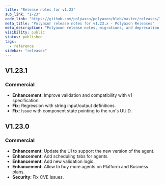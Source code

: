 ```yaml
---
title: "Release notes for v1.23"
sub_link: "1-23"
code_link: "https://github.com/polyaxon/polyaxon/blob/master/releases/1-23.md"
meta_title: "Polyaxon release notes for v1.23.x - Polyaxon Releases"
meta_description: "Polyaxon release notes, migrations, and deprecation notes for v1.23.x."
visibility: public
status: published
tags:
  - reference
sidebar: "releases"
---
```


## V1.23.1

### Commercial

 * **Enhancement**: Improve validation and compatibility with v1 specification.
 * **Fix**: Regression with string input/output definitions.
 * **Fix**: Issue with component state pointing to the run's UUID.

## V1.23.0

### Commercial

  * **Enhancement**: Update the UI to support the new version of the agent.
  * **Enhancement**: Add scheduling tabs for agents.
  * **Enhancement**: Add new validation logic.
  * **Enhancement**: Allow to buy more agents on Platform and Business plans.
  * **Security**: Fix CVE issues.

